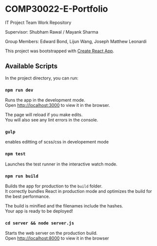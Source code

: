 # COMP30022-E-Portfolio
IT Project Team Work Repository

Supervisor: Shubham Rawal / Mayank Sharma

Group Members: Edward Bond, Lijun Wang, Joseph Matthew Leonardi

This project was bootstrapped with [Create React App](https://github.com/facebook/create-react-app).

## Available Scripts

In the project directory, you can run:

### `npm run dev`

Runs the app in the development mode.<br />
Open [http://localhost:3000](http://localhost:3000) to view it in the browser.

The page will reload if you make edits.<br />
You will also see any lint errors in the console.

### `gulp`

enables editting of scss/css in developement mode

### `npm test`

Launches the test runner in the interactive watch mode.

### `npm run build`

Builds the app for production to the `build` folder.<br />
It correctly bundles React in production mode and optimizes the build for the best performance.

The build is minified and the filenames include the hashes.<br />
Your app is ready to be deployed!

### `cd server && node server.js`

Starts the web server on the production build.<br/>
Open [http://localhost:8000](http://localhost:8000) to view it in the browser